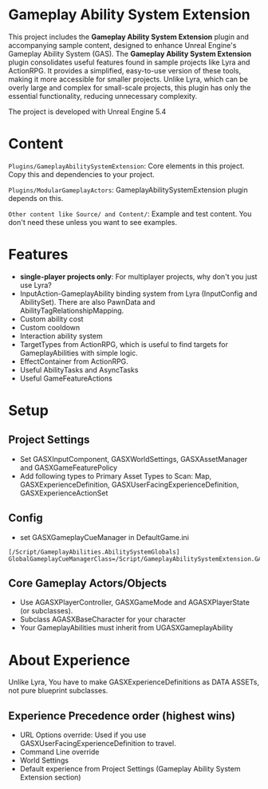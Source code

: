 # Gameplay Ability System Extension
This project includes the **Gameplay Ability System Extension** plugin and accompanying sample content, designed to enhance Unreal Engine's Gameplay Ability System (GAS).
The **Gameplay Ability System Extension** plugin consolidates useful features found in sample projects like Lyra and ActionRPG. It provides a simplified, easy-to-use version of these tools, making it more accessible for smaller projects. 
Unlike Lyra, which can be overly large and complex for small-scale projects, this plugin has only the essential functionality, reducing unnecessary complexity.

The project is developed with Unreal Engine 5.4

# Content
`Plugins/GameplayAbilitySystemExtension`: Core elements in this project. Copy this and dependencies to your project.

`Plugins/ModularGameplayActors`: GameplayAbilitySystemExtension plugin depends on this.

`Other content like Source/ and Content/`: Example and test content. You don't need these unless you want to see examples.

# Features
- **single-player projects only**: For multiplayer projects, why don't you just use Lyra?
- InputAction-GameplayAbility binding system from Lyra (InputConfig and AbilitySet). There are also PawnData and AbilityTagRelationshipMapping.
- Custom ability cost
- Custom cooldown
- Interaction ability system
- TargetTypes from ActionRPG, which is useful to find targets for GameplayAbilities with simple logic.
- EffectContainer from ActionRPG.
- Useful AbilityTasks and AsyncTasks
- Useful GameFeatureActions

# Setup
## Project Settings
- Set GASXInputComponent, GASXWorldSettings, GASXAssetManager and GASXGameFeaturePolicy
- Add following types to Primary Asset Types to Scan: Map, GASXExperienceDefinition, GASXUserFacingExperienceDefinition, GASXExperienceActionSet

## Config
- set GASXGameplayCueManager in DefaultGame.ini

```
[/Script/GameplayAbilities.AbilitySystemGlobals]
GlobalGameplayCueManagerClass=/Script/GameplayAbilitySystemExtension.GASXGameplayCueManager
```

## Core Gameplay Actors/Objects
- Use AGASXPlayerController, GASXGameMode and AGASXPlayerState (or subclasses).
- Subclass AGASXBaseCharacter for your character
- Your GameplayAbilities must inherit from UGASXGameplayAbility

# About Experience
Unlike Lyra, You have to make GASXExperienceDefinitions as DATA ASSETs, not pure blueprint subclasses.

## Experience Precedence order (highest wins)
- URL Options override: Used if you use GASXUserFacingExperienceDefinition to travel.
- Command Line override
- World Settings
- Default experience from Project Settings (Gameplay Ability System Extension section)